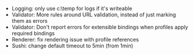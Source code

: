 * Logging: only use c:\temp for logs if it's writeable
* Validator: More rules around URL validation, instead of just marking them as errors
* Validator: Don't report errors for extensible bindings when profiles apply required bindings
* Renderer: fix rendering issue with profile references
* Sushi: change default timeout to 5min (from 1min)
